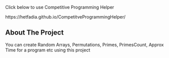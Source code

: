 <p>Click below to use Competitive Programming Helper</p>
https://hetfadia.github.io/CompetitveProgrammingHelper/

## About The Project

You can create Random Arrays, Permutations, Primes, PrimesCount, Approx Time for a program etc using this project
